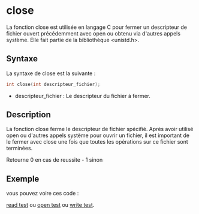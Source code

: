# close

La fonction close est utilisée en langage C pour fermer un descripteur de fichier ouvert précédemment avec open ou obtenu via d'autres appels système. Elle fait partie de la bibliothèque <unistd.h>.

## Syntaxe

La syntaxe de close est la suivante :

```h
int close(int descripteur_fichier);
```

- descripteur_fichier : Le descripteur du fichier à fermer.

## Description

La fonction close ferme le descripteur de fichier spécifié. Après avoir utilisé open ou d'autres appels système pour ouvrir un fichier, il est important de le fermer avec close une fois que toutes les opérations sur ce fichier sont terminées.

Retourne 0 en cas de reussite - 1 sinon

## Exemple

vous pouvez voire ces code : 

[read test](../read/main.c) ou [open test](./../open/main.c) ou [write test](./../write/main.c).